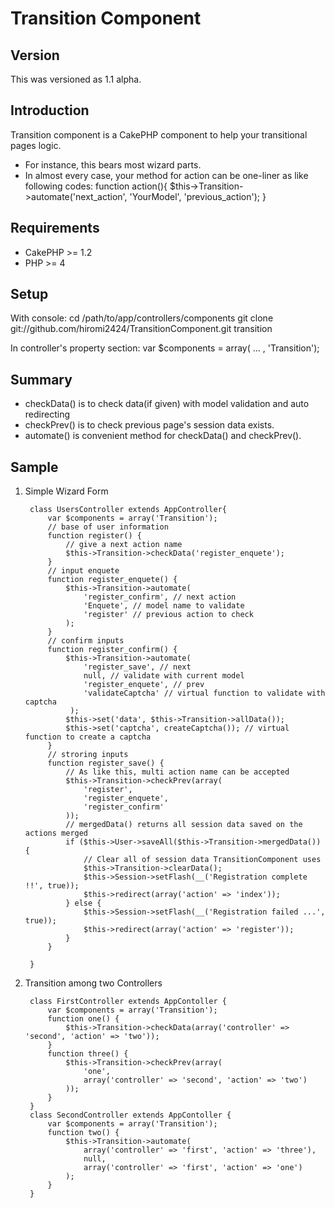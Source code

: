 # Transition Component #

## Version ##

This was versioned as 1.1 alpha.

## Introduction ##

Transition component is a CakePHP component to help your transitional pages logic.

- For instance, this bears most wizard parts.
- In almost every case, your method for action can be one-liner as like following codes:
		function action(){
			$this->Transition->automate('next_action', 'YourModel', 'previous_action');
		}

## Requirements ##

- CakePHP >= 1.2
- PHP >= 4

## Setup ##

With console:
	cd /path/to/app/controllers/components
	git clone git://github.com/hiromi2424/TransitionComponent.git transition

In controller's property section:
	var $components = array( ... , 'Transition');

## Summary ##

- checkData() is to check data(if given) with model validation and auto redirecting
- checkPrev() is to check previous page's session data exists.
- automate() is convenient method for checkData() and checkPrev().

## Sample ##

1. Simple Wizard Form

		class UsersController extends AppController{
			var $components = array('Transition');
			// base of user information
			function register() {
				// give a next action name
				$this->Transition->checkData('register_enquete');
			}
			// input enquete
			function register_enquete() {
				$this->Transition->automate(
					'register_confirm', // next action
					'Enquete', // model name to validate
					'register' // previous action to check
				);
			}
			// confirm inputs
			function register_confirm() {
				$this->Transition->automate(
					'register_save', // next
					null, // validate with current model
					'register_enquete', // prev
					'validateCaptcha' // virtual function to validate with captcha
				 );
				$this->set('data', $this->Transition->allData());
				$this->set('captcha', createCaptcha()); // virtual function to create a captcha
			}
			// stroring inputs
			function register_save() {
				// As like this, multi action name can be accepted
				$this->Transition->checkPrev(array(
					'register',
					'register_enquete',
					'register_confirm'
				));
				// mergedData() returns all session data saved on the actions merged
				if ($this->User->saveAll($this->Transition->mergedData()) {
					// Clear all of session data TransitionComponent uses
					$this->Transition->clearData();
					$this->Session->setFlash(__('Registration complete !!', true));
					$this->redirect(array('action' => 'index'));
				} else {
					$this->Session->setFlash(__('Registration failed ...', true));
					$this->redirect(array('action' => 'register'));
				}
			}

		}


2. Transition among two Controllers

		class FirstController extends AppContoller {
			var $components = array('Transition');
			function one() {
				$this->Transition->checkData(array('controller' => 'second', 'action' => 'two'));
			}
			function three() {
				$this->Transition->checkPrev(array(
					'one',
					array('controller' => 'second', 'action' => 'two')
				));
			}
		}
		class SecondController extends AppContoller {
			var $components = array('Transition');
			function two() {
				$this->Transition->automate(
					array('controller' => 'first', 'action' => 'three'),
					null,
					array('controller' => 'first', 'action' => 'one')
				);
			}
		}
